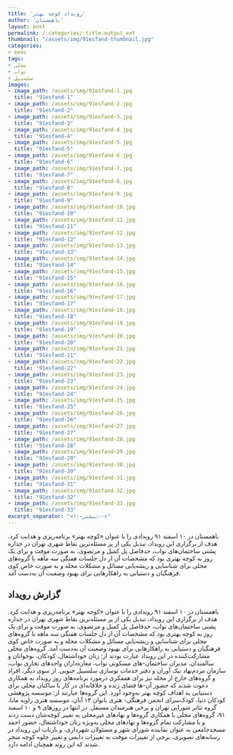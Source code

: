 ```yaml
---
title: 'رویداد کوچه بهتر'
author: 'باهمستان'
layout: post
permalink: /:categories/:title:output_ext
thumbnail: "/assets/img/91esfand-thumbnail.jpg"
categories:
- exec
tags:
- محلی
- نواب
- سلسبیل
images:
- image_path: /assets/img/91esfand-1.jpg
  title: "91esfand-1"
- image_path: /assets/img/91esfand-2.jpg
  title: "91esfand-2"
- image_path: /assets/img/91esfand-3.jpg
  title: "91esfand-3"
- image_path: /assets/img/91esfand-4.jpg
  title: "91esfand-4"
- image_path: /assets/img/91esfand-5.jpg
  title: "91esfand-5"
- image_path: /assets/img/91esfand-6.jpg
  title: "91esfand-6"
- image_path: /assets/img/91esfand-7.jpg
  title: "91esfand-7"
- image_path: /assets/img/91esfand-8.jpg
  title: "91esfand-8"
- image_path: /assets/img/91esfand-9.jpg
  title: "91esfand-9"
- image_path: /assets/img/91esfand-10.jpg
  title: "91esfand-10"
- image_path: /assets/img/91esfand-11.jpg
  title: "91esfand-11"
- image_path: /assets/img/91esfand-12.jpg
  title: "91esfand-12"
- image_path: /assets/img/91esfand-13.jpg
  title: "91esfand-13"
- image_path: /assets/img/91esfand-14.jpg
  title: "91esfand-14"
- image_path: /assets/img/91esfand-15.jpg
  title: "91esfand-15"
- image_path: /assets/img/91esfand-16.jpg
  title: "91esfand-16"
- image_path: /assets/img/91esfand-17.jpg
  title: "91esfand-17"
- image_path: /assets/img/91esfand-18.jpg
  title: "91esfand-18"
- image_path: /assets/img/91esfand-19.jpg
  title: "91esfand-19"
- image_path: /assets/img/91esfand-20.jpg
  title: "91esfand-20"
- image_path: /assets/img/91esfand-21.jpg
  title: "91esfand-21"
- image_path: /assets/img/91esfand-22.jpg
  title: "91esfand-22"
- image_path: /assets/img/91esfand-23.jpg
  title: "91esfand-23"
- image_path: /assets/img/91esfand-24.jpg
  title: "91esfand-24"
- image_path: /assets/img/91esfand-25.jpg
  title: "91esfand-25"
- image_path: /assets/img/91esfand-26.jpg
  title: "91esfand-26"
- image_path: /assets/img/91esfand-27.jpg
  title: "91esfand-27"
- image_path: /assets/img/91esfand-28.jpg
  title: "91esfand-28"
- image_path: /assets/img/91esfand-29.jpg
  title: "91esfand-29"
- image_path: /assets/img/91esfand-30.jpg
  title: "91esfand-30"
- image_path: /assets/img/91esfand-31.jpg
  title: "91esfand-31"
- image_path: /assets/img/91esfand-32.jpg
  title: "91esfand-32"
- image_path: /assets/img/91esfand-33.jpg
  title: "91esfand-33"
excerpt_separator: "<!--بیشتر-->"
---
```

باهمستان در ١٠ اسفند ٩١ رویدادی را با عنوان «کوچه بهتر» برنامه‌ریزی و هدایت کرد. هدف از برگزاری این رویداد، تبدیل یکی از پر مسئله‌ترین نقاط شهری تهران در جداره پشتی ساختمان‌های نواب، حدفاصل پل کمیل و مرتضوی، به صورت موقت و برای یک روز به کوچه بهتری بود که مشخصات آن از دل جلسات هفتگی سه ماهه با گروه‌های محلی برای شناسایی و ریشه‌یابی مسائل و مشکلات محله و به صورت خاص کوی فرهنگیان و دستیابی به راهکارهایی برای بهبود وضعیت آن به‌دست آمد.
<!--بیشتر-->
## گزارش رویداد
باهمستان در ١٠ اسفند ٩١ رویدادی را با عنوان «کوچه بهتر» برنامه‌ریزی و هدایت کرد. هدف از برگزاری این رویداد، تبدیل یکی از پر مسئله‌ترین نقاط شهری تهران در جداره پشتی ساختمان‌های نواب، حدفاصل پل کمیل و مرتضوی، به صورت موقت و برای یک روز به کوچه بهتری بود که مشخصات آن از دل جلسات هفتگی سه ماهه با گروه‌های محلی برای شناسایی و ریشه‌یابی مسائل و مشکلات محله و به صورت خاص کوی فرهنگیان و دستیابی به راهکارهایی برای بهبود وضعیت آن به‌دست آمد.
گروه‌های محلی مشارکت‌کننده در این رویداد عبارت بودند از: زنان خوداشتغال، کودکان، نوجوانان و سالمندان، مدیران ساختمان-های مسکونی نواب، مغازه‌داران واحدهای تجاری نواب، سازمان مردم‌نهاد نیک آوران و دفتر خدمات نوسازی سلسبیل جنوبی. از سوی دیگر، افراد و گروه‌های خارج از محله نیز برای همفکری درمورد برنامه‌های روز رویداد به همکاری دعوت شدند که حضور آن-‌ها فضای زنده و خلاقانه‌ای در کار با ساکنان محلی برای دستیابی به اهداف کوچه بهتر به‌وجود آورد. این گروه‌ها عبارتند از: موسسه پژوهشی کودکان دنیا، کودک‌سرای انجمن فرهنگی- هنری بانوان ۱۳ آبان، موسسه هنری زاویه مانا، گروه تئا‌تر شورایی تهران و برخی هنرمندان مستقل.
در انتها در روزهای ۹ و ۱۰ اسفند ۹۱، گروه‌های محلی با همکاری گروه‌ها و نهادهای غیرمحلی به تغییر کوچه‌شان دست زدند و با مشارکت تمام گروه‌ها و نهادهای محلی به‌وبژه زنان خوداشتغال، حضور احمد مسجدجامعی به عنوان نماینده شورای شهر و مسئولان شهرداری، و بازتاب این رویداد در رسانه‌های تصویری، برخی از تغییرات موقت به تغییرات دایمی و تغییر جلوه کوچه منجر شدند که این روند همچنان ادامه دارد.